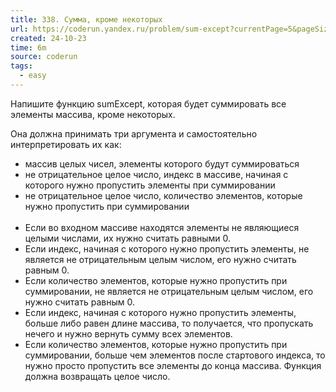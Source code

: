 ```yaml
---
title: 338. Сумма, кроме некоторых
url: https://coderun.yandex.ru/problem/sum-except?currentPage=5&pageSize=10&tag=first_2023_frontend&rowNumber=43
created: 24-10-23
time: 6m
source: coderun
tags:
  - easy
---
```


Напишите функцию sumExcept, которая будет суммировать все элементы массива, кроме некоторых.

Она должна принимать три аргумента и самостоятельно интерпретировать их как:

- массив целых чисел, элементы которого будут суммироваться
- не отрицательное целое число, индекс в массиве, начиная с которого нужно пропустить элементы при суммировании
- не отрицательное целое число, количество элементов, которые нужно пропустить при суммировании <br><br>
- Если во входном массиве находятся элементы не являющиеся целыми числами, их нужно считать равными 0.
- Если индекс, начиная с которого нужно пропустить элементы, не является не отрицательным целым числом, его нужно считать равным 0.
- Если количество элементов, которые нужно пропустить при суммировании, не является не отрицательным целым числом, его нужно считать равным 0.
- Если индекс, начиная с которого нужно пропустить элементы, больше либо равен длине массива, то получается, что пропускать нечего и нужно вернуть сумму всех элементов.
- Если количество элементов, которые нужно пропустить при суммировании, больше чем элементов после стартового индекса, то нужно просто пропустить все элементы до конца массива.
Функция должна возвращать целое число.